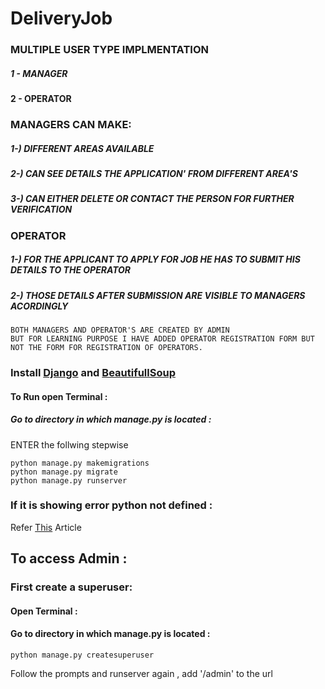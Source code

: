 # DeliveryJob
### MULTIPLE USER TYPE IMPLMENTATION 
##### 1 - MANAGER
#### 2 - OPERATOR
  
### MANAGERS CAN MAKE:
##### 1-) DIFFERENT AREAS AVAILABLE 
##### 2-) CAN SEE DETAILS THE APPLICATION' FROM DIFFERENT AREA'S
##### 3-) CAN EITHER DELETE OR CONTACT THE PERSON FOR FURTHER VERIFICATION
                 
### OPERATOR 
##### 1-) FOR THE APPLICANT TO APPLY FOR JOB HE HAS TO SUBMIT HIS DETAILS TO THE OPERATOR
##### 2-) THOSE DETAILS AFTER SUBMISSION ARE VISIBLE TO MANAGERS ACORDINGLY
         
    BOTH MANAGERS AND OPERATOR'S ARE CREATED BY ADMIN 
    BUT FOR LEARNING PURPOSE I HAVE ADDED OPERATOR REGISTRATION FORM BUT NOT THE FORM FOR REGISTRATION OF OPERATORS.
         
 ### Install [Django](https://docs.djangoproject.com/en/3.0/intro/install/) and [BeautifullSoup](https://pypi.org/project/beautifulsoup4/)
#### To Run open Terminal :
##### Go to directory in which manage.py is located :
ENTER the follwing stepwise
```
python manage.py makemigrations
python manage.py migrate
python manage.py runserver
```

### If it is showing error python not defined :
Refer [This](https://geek-university.com/python/add-python-to-the-windows-path/) Article

## To access Admin :
### First create a superuser:
#### Open Terminal :
#### Go to directory in which manage.py is located :
```
python manage.py createsuperuser
```
Follow the prompts and runserver again , add '/admin' to the url       
